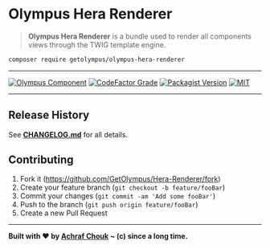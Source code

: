# Olympus Hera Renderer
> **Olympus Hera Renderer** is a bundle used to render all components views through the TWIG template engine.

```sh
composer require getolympus/olympus-hera-renderer
```

---

[![Olympus Component][olympus-image]][olympus-url]
[![CodeFactor Grade][codefactor-image]][codefactor-url]
[![Packagist Version][packagist-image]][packagist-url]
[![MIT][license-image]][license-blob]

---

## Release History

See [**CHANGELOG.md**][changelog-blob] for all details.

## Contributing

1. Fork it (<https://github.com/GetOlympus/Hera-Renderer/fork>)
2. Create your feature branch (`git checkout -b feature/fooBar`)
3. Commit your changes (`git commit -am 'Add some fooBar'`)
4. Push to the branch (`git push origin feature/fooBar`)
5. Create a new Pull Request

---

**Built with ♥ by [Achraf Chouk](http://github.com/crewstyle "Achraf Chouk") ~ (c) since a long time.**

<!-- links & imgs dfn's -->
[olympus-image]: https://img.shields.io/badge/for-Olympus-44cc11.svg?style=flat-square
[olympus-url]: https://github.com/GetOlympus
[changelog-blob]: https://github.com/GetOlympus/Hera-Renderer/blob/master/CHANGELOG.md
[codefactor-image]: https://www.codefactor.io/repository/github/GetOlympus/Hera-Renderer/badge?style=flat-square
[codefactor-url]: https://www.codefactor.io/repository/github/getolympus/Hera-Renderer
[license-blob]: https://github.com/GetOlympus/Hera-Renderer/blob/master/LICENSE
[license-image]: https://img.shields.io/badge/license-MIT_License-blue.svg?style=flat-square
[packagist-image]: https://img.shields.io/packagist/v/getolympus/olympus-Hera-Renderer.svg?style=flat-square
[packagist-url]: https://packagist.org/packages/getolympus/olympus-Hera-Renderer